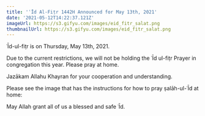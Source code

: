 ```yaml
---
title: 'ʿĪd Al-Fiṭr 1442H Announced for May 13th, 2021'
date: '2021-05-12T14:22:37.121Z'
imageUrl: https://s3.gifyu.com/images/eid_fitr_salat.png
thumbnailUrl: https://s3.gifyu.com/images/eid_fitr_salat.png
---
```


ʿĪd-ul-fiṭr is on Thursday, May 13th, 2021.

Due to the current restrictions, we will not be holding the ʿĪd ul-fiṭr Prayer in congregation this year. Please pray at home.

Jazākam Allahu Khayran for your cooperation and understanding.

Please see the image that has the instructions for how to pray ṣalāh-ul-ʿĪd at home:

May Allah grant all of us a blessed and safe ʿĪd.

